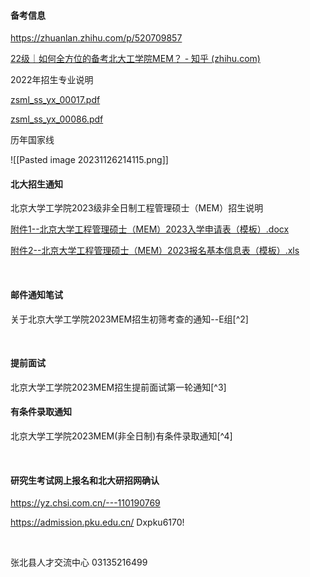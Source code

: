 #### 备考信息

https://zhuanlan.zhihu.com/p/520709857

[22级｜如何全方位的备考北大工学院MEM？ - 知乎 (zhihu.com)](https://zhuanlan.zhihu.com/p/438011352)

2022年招生专业说明

[zsml_ss_yx_00017.pdf](assets/zsml_ss_yx_00017-20220520082216-dw0l271.pdf)

[zsml_ss_yx_00086.pdf](assets/zsml_ss_yx_00086-20220520082228-fkv7cqf.pdf)

历年国家线

​![[Pasted image 20231126214115.png]]​

#### 北大招生通知

北京大学工学院2023级非全日制工程管理硕士（MEM）招生说明

[附件1--北京大学工程管理硕士（MEM）2023入学申请表（模板）.docx](assets/附件1--北京大学工程管理硕士（MEM）2023入学申请表（模板）-20220915104000-yf83sdd.docx)

[附件2--北京大学工程管理硕士（MEM）2023报名基本信息表（模板）.xls](assets/附件2--北京大学工程管理硕士（MEM）2023报名基本信息表（模板）-20220915104006-plhevrm.xls)

‍

#### 邮件通知笔试

关于北京大学工学院2023MEM招生初筛考查的通知--E组[^2]

‍

#### 提前面试

北京大学工学院2023MEM招生提前面试第一轮通知[^3]

#### 有条件录取通知

北京大学工学院2023MEM(非全日制)有条件录取通知[^4]

‍

#### 研究生考试网上报名和北大研招网确认

https://yz.chsi.com.cn/---110190769

https://admission.pku.edu.cn/  Dxpku6170!

‍

张北县人才交流中心  03135216499

‍

‍
